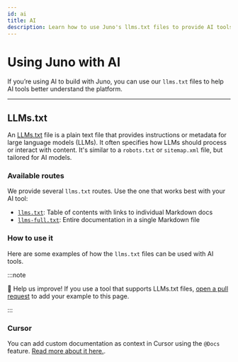 ```yaml
---
id: ai
title: AI
description: Learn how to use Juno's llms.txt files to provide AI tools with better context for building serverless functions, deploying satellites, and integrating the SDK.
---
```


# Using Juno with AI

If you’re using AI to build with Juno, you can use our `llms.txt` files to help AI tools better understand the platform.

---

## LLMs.txt

An [LLMs.txt](https://llmstxt.org/) file is a plain text file that provides instructions or metadata for large language models (LLMs). It often specifies how LLMs should process or interact with content. It's similar to a `robots.txt` or `sitemap.xml` file, but tailored for AI models.

### Available routes

We provide several `llms.txt` routes. Use the one that works best with your AI tool:

- [`llms.txt`](https://juno.build/llms.txt): Table of contents with links to individual Markdown docs
- [`llms-full.txt`](https://juno.build/llms-full.txt): Entire documentation in a single Markdown file

### How to use it

Here are some examples of how the `llms.txt` files can be used with AI tools.

:::note

🙏 Help us improve! If you use a tool that supports LLMs.txt files, [open a pull request](https://github.com/junobuild/docs/edit/main/docs/guides/ai.md) to add your example to this page.

:::

### Cursor

You can add custom documentation as context in Cursor using the `@Docs` feature. [Read more about it here.](https://docs.cursor.com/context/@-symbols/@-docs).
